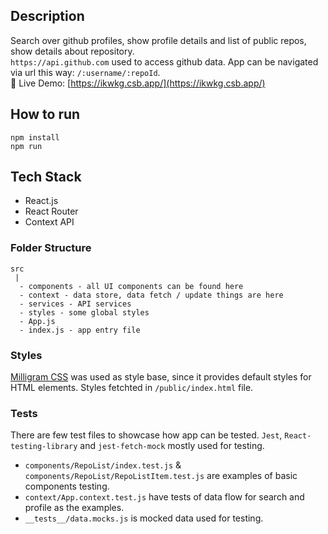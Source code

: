 ## Description

Search over github profiles, show profile details and list of public repos, show details about repository.  
`https://api.github.com` used to access github data.
App can be navigated via url this way: `/:username/:repoId`.    
🚀  Live Demo: [https://ikwkg.csb.app/](https://ikwkg.csb.app/)

## How to run

```
npm install
npm run
```

## Tech Stack

- React.js
- React Router
- Context API

### Folder Structure

```
src
 |
  - components - all UI components can be found here
  - context - data store, data fetch / update things are here
  - services - API services
  - styles - some global styles
  - App.js
  - index.js - app entry file
```

### Styles

[Milligram CSS](https://milligram.io/) was used as style base, since it provides default styles for HTML elements. Styles fetchted in `/public/index.html` file.

### Tests

There are few test files to showcase how app can be tested. `Jest`, `React-testing-library` and `jest-fetch-mock` mostly used for testing.

- `components/RepoList/index.test.js` & `components/RepoList/RepoListItem.test.js` are examples of basic components testing.
- `context/App.context.test.js` have tests of data flow for search and profile as the examples.
- `__tests__/data.mocks.js` is mocked data used for testing.

